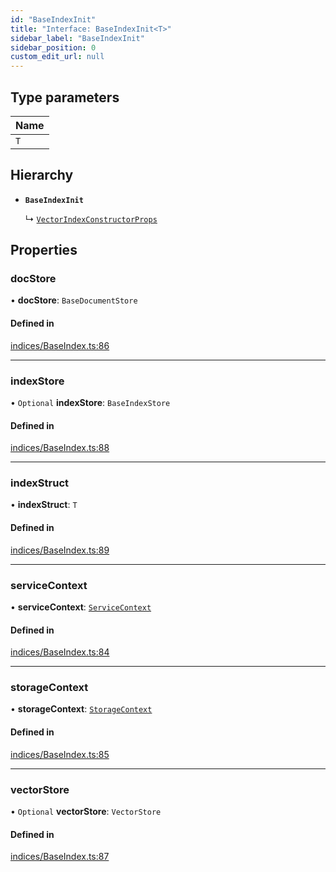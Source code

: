 ```yaml
---
id: "BaseIndexInit"
title: "Interface: BaseIndexInit<T>"
sidebar_label: "BaseIndexInit"
sidebar_position: 0
custom_edit_url: null
---
```


## Type parameters

| Name |
| :------ |
| `T` |

## Hierarchy

- **`BaseIndexInit`**

  ↳ [`VectorIndexConstructorProps`](VectorIndexConstructorProps.md)

## Properties

### docStore

• **docStore**: `BaseDocumentStore`

#### Defined in

[indices/BaseIndex.ts:86](https://github.com/run-llama/LlamaIndexTS/blob/ea5038e/packages/core/src/indices/BaseIndex.ts#L86)

___

### indexStore

• `Optional` **indexStore**: `BaseIndexStore`

#### Defined in

[indices/BaseIndex.ts:88](https://github.com/run-llama/LlamaIndexTS/blob/ea5038e/packages/core/src/indices/BaseIndex.ts#L88)

___

### indexStruct

• **indexStruct**: `T`

#### Defined in

[indices/BaseIndex.ts:89](https://github.com/run-llama/LlamaIndexTS/blob/ea5038e/packages/core/src/indices/BaseIndex.ts#L89)

___

### serviceContext

• **serviceContext**: [`ServiceContext`](ServiceContext.md)

#### Defined in

[indices/BaseIndex.ts:84](https://github.com/run-llama/LlamaIndexTS/blob/ea5038e/packages/core/src/indices/BaseIndex.ts#L84)

___

### storageContext

• **storageContext**: [`StorageContext`](StorageContext.md)

#### Defined in

[indices/BaseIndex.ts:85](https://github.com/run-llama/LlamaIndexTS/blob/ea5038e/packages/core/src/indices/BaseIndex.ts#L85)

___

### vectorStore

• `Optional` **vectorStore**: `VectorStore`

#### Defined in

[indices/BaseIndex.ts:87](https://github.com/run-llama/LlamaIndexTS/blob/ea5038e/packages/core/src/indices/BaseIndex.ts#L87)
